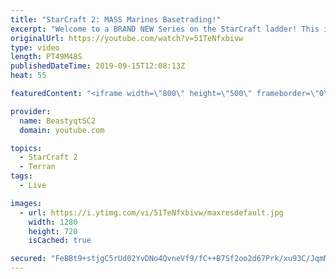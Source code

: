 ```yaml
---
title: "StarCraft 2: MASS Marines Basetrading!"
excerpt: "Welcome to a BRAND NEW Series on the StarCraft ladder! This is the \"Mass Marines to Grandmaster\" challenge, where the only attacking unit that I'm allowed to make is Marines - and that's it! I am allowed to make Medivacs just so that the gaemplay is not too monotonous, but I believe I could even make"
originalUrl: https://youtube.com/watch?v=51TeNfxbivw
type: video
length: PT49M48S
publishedDateTime: 2019-09-15T12:08:13Z
heat: 55

featuredContent: "<iframe width=\"800\" height=\"500\" frameborder=\"0\" src=\"https://www.youtube.com/embed/51TeNfxbivw\" allow=\"accelerometer; autoplay; encrypted-media; gyroscope; picture-in-picture\" allowfullscreen></iframe>"

provider:
  name: BeastyqtSC2
  domain: youtube.com

topics:
  - StarCraft 2
  - Terran
tags:
  - Live

images:
  - url: https://i.ytimg.com/vi/51TeNfxbivw/maxresdefault.jpg
    width: 1280
    height: 720
    isCached: true

secured: "FeBBt9+stjgC5rUd02YvDNo4QvneVf9/fC++B7Sf2oo2d67Prk/xu93C/JqmMrRhxlzKx18JBlTQQ7kduHBeydThHk08QYWdCxPAzT3SILHVXtnUlKL+FcZj5x0cezolD2S7TXmXUIYbZAZnI+xLzVDIs1i57s6SpP0inZFfM7daZPhAjQkZk1upa0OprGPEk5U6oLVeGLYz2D1Y3tSbHQXmYQVIZ1zNbLe6HGUO2rRbEk/7Bd5dP7OZRiXX+urK7rXi8IjxUz4JHqsMAdkKj9VoEqnBGL6LXJkDCSFf6X3jJ3/xZFt8jI3HIKi5HdP5AMnhxoNvi5bMG4bjSI30XQ1AJo/Bqgp5320uCzl+M5LZRXMtAiFOAwgW+E8BQv9lFQRCLOoJe0QUmmiASf8P0pRqXsXQ0zlMZPNwX5RUm9g=;3F1xlh5J9LkuTKe2/w2tVQ=="
---
```


